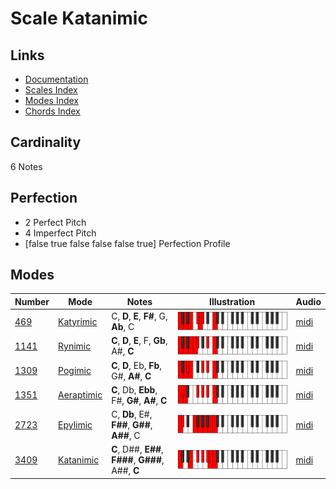 # Scale Katanimic

## Links

- [Documentation](index.md)
- [Scales Index](Scales.md)
- [Modes Index](Modes.md)
- [Chords Index](Chords.md)

## Cardinality

6 Notes

## Perfection

- 2 Perfect Pitch
- 4 Imperfect Pitch
- [false true false false false true] Perfection Profile

## Modes

| Number | Mode | Notes | Illustration | Audio |
|--------|------|-------|--------------|-------|
| [469](https://ianring.com/musictheory/scales/469) | [Katyrimic](ModeKatyrimic.md) | C, **D**, **E**, **F#**, G, **Ab**, C | ![CNaturalKatyrimic](ModeCNaturalKatyrimic.png) | [midi](https://github.com/edipermadi/music/blob/main/docs/ModeCNaturalKatyrimic.mid?raw=true) | 
| [1141](https://ianring.com/musictheory/scales/1141) | [Rynimic](ModeRynimic.md) | **C**, **D**, **E**, F, **Gb**, A#, **C** | ![CNaturalRynimic](ModeCNaturalRynimic.png) | [midi](https://github.com/edipermadi/music/blob/main/docs/ModeCNaturalRynimic.mid?raw=true) | 
| [1309](https://ianring.com/musictheory/scales/1309) | [Pogimic](ModePogimic.md) | **C**, **D**, Eb, **Fb**, G#, **A#**, **C** | ![CNaturalPogimic](ModeCNaturalPogimic.png) | [midi](https://github.com/edipermadi/music/blob/main/docs/ModeCNaturalPogimic.mid?raw=true) | 
| [1351](https://ianring.com/musictheory/scales/1351) | [Aeraptimic](ModeAeraptimic.md) | **C**, Db, **Ebb**, F#, **G#**, **A#**, **C** | ![CNaturalAeraptimic](ModeCNaturalAeraptimic.png) | [midi](https://github.com/edipermadi/music/blob/main/docs/ModeCNaturalAeraptimic.mid?raw=true) | 
| [2723](https://ianring.com/musictheory/scales/2723) | [Epylimic](ModeEpylimic.md) | C, **Db**, E#, **F##**, **G##**, **A##**, C | ![CNaturalEpylimic](ModeCNaturalEpylimic.png) | [midi](https://github.com/edipermadi/music/blob/main/docs/ModeCNaturalEpylimic.mid?raw=true) | 
| [3409](https://ianring.com/musictheory/scales/3409) | [Katanimic](ModeKatanimic.md) | **C**, D##, **E##**, **F###**, **G###**, A##, **C** | ![CNaturalKatanimic](ModeCNaturalKatanimic.png) | [midi](https://github.com/edipermadi/music/blob/main/docs/ModeCNaturalKatanimic.mid?raw=true) | 
